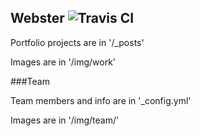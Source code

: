 ## Webster ![Travis CI](https://travis-ci.org/yenbekbay/webster.svg?branch=master)

Portfolio projects are in '/_posts'

Images are in '/img/work'

###Team

Team members and info are in '_config.yml'

Images are in '/img/team/'
